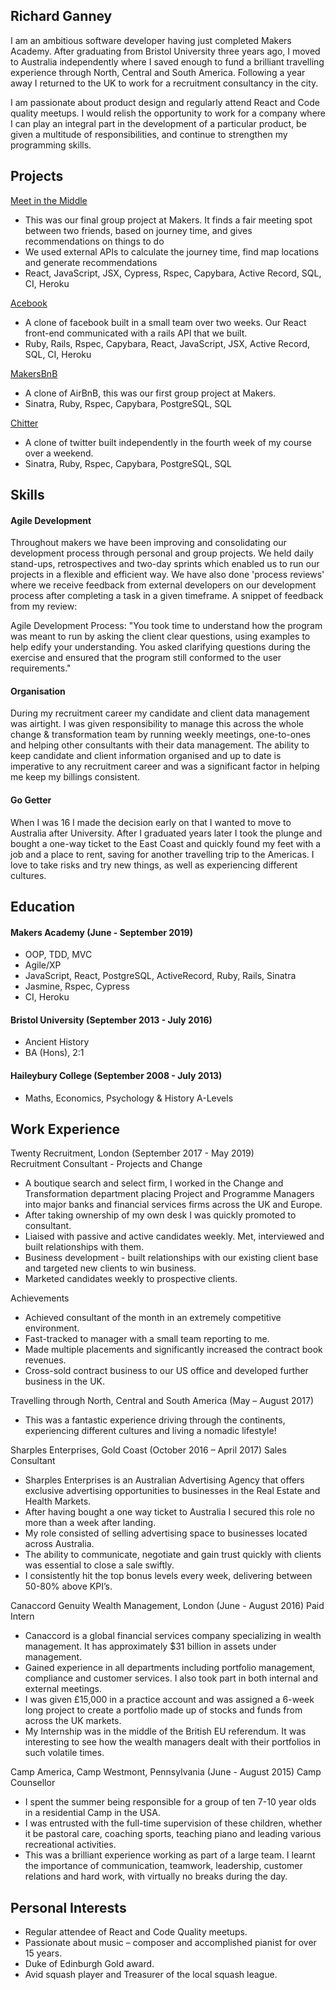 ## Richard Ganney

I am an ambitious software developer having just completed Makers Academy. After graduating from Bristol University three years ago, I moved to Australia independently where I saved enough to fund a brilliant travelling experience through North, Central and South America. Following a year away I returned to the UK to work for a recruitment consultancy in the city.

I am passionate about product design and regularly attend React and Code quality meetups. I would relish the opportunity to work for a company where I can play an integral part in the development of a particular product, be given a multitude of responsibilities, and continue to strengthen my programming skills.

## Projects

[Meet in the Middle](https://github.com/richieganney/meet-in-the-middle-react-front-end)
- This was our final group project at Makers. It finds a fair meeting spot between two friends, based on journey time, and gives recommendations on things to do
- We used external APIs to calculate the journey time, find map locations and generate recommendations
- React, JavaScript, JSX, Cypress, Rspec, Capybara, Active Record, SQL, CI, Heroku

[Acebook](https://github.com/hemser1/acebook-MugManual) 
- A clone of facebook built in a small team over two weeks. Our React front-end communicated with a rails API that we built.
- Ruby, Rails, Rspec, Capybara, React, JavaScript, JSX, Active Record, SQL, CI, Heroku

[MakersBnB](https://github.com/richieganney/MakersBnB)
- A clone of AirBnB, this was our first group project at Makers.
- Sinatra, Ruby, Rspec, Capybara, PostgreSQL, SQL

[Chitter](https://github.com/richieganney/chitter-challenge) 
- A clone of twitter built independently in the fourth week of my course over a weekend. 
- Sinatra, Ruby, Rspec, Capybara, PostgreSQL, SQL

## Skills

#### Agile Development

Throughout makers we have been improving and consolidating our development process through personal and group projects. We held daily stand-ups, retrospectives and two-day sprints which enabled us to run our projects in a flexible and efficient way. We have also done 'process reviews' where we receive feedback from external developers on our development process after completing a task in a given timeframe. A snippet of feedback from my review:

Agile Development Process: "You took time to understand how the program was meant to run by asking the client clear questions, using examples to help edify your understanding. You asked clarifying questions during the exercise and ensured that the program still conformed to the user requirements."

#### Organisation

During my recruitment career my candidate and client data management was airtight. I was given responsibility to manage this across the whole change & transformation team by running weekly meetings, one-to-ones and helping other consultants with their data management. The ability to keep candidate and client information organised and up to date is imperative to any recruitment career and was a significant factor in helping me keep my billings consistent.

#### Go Getter

When I was 16 I made the decision early on that I wanted to move to Australia after University. After I graduated years later I took the plunge and bought a one-way ticket to the East Coast and quickly found my feet with a job and a place to rent, saving for another travelling trip to the Americas. I love to take risks and try new things, as well as experiencing different cultures.

## Education

#### Makers Academy (June - September 2019)

- OOP, TDD, MVC
- Agile/XP
- JavaScript, React, PostgreSQL, ActiveRecord, Ruby, Rails, Sinatra
- Jasmine, Rspec, Cypress
- CI, Heroku

#### Bristol University (September 2013 - July 2016)

- Ancient History
- BA (Hons), 2:1

#### Haileybury College (September 2008 - July 2013)

- Maths, Economics, Psychology & History A-Levels

## Work Experience

Twenty Recruitment, London (September 2017 - May 2019)    
Recruitment Consultant - Projects and Change

- A boutique search and select firm, I worked in the Change and Transformation department placing Project and Programme Managers into major banks and financial services firms across the UK and Europe.
- After taking ownership of my own desk I was quickly promoted to consultant.
- Liaised with passive and active candidates weekly. Met, interviewed and built relationships with them.
- Business development - built relationships with our existing client base and targeted new clients to win business.
- Marketed candidates weekly to prospective clients.

Achievements

- Achieved consultant of the month in an extremely competitive environment.
- Fast-tracked to manager with a small team reporting to me.
- Made multiple placements and significantly increased the contract book revenues.
- Cross-sold contract business to our US office and developed further business in the UK.

Travelling through North, Central and South America (May – August 2017)

- This was a fantastic experience driving through the continents, experiencing different cultures and living a nomadic lifestyle!

Sharples Enterprises, Gold Coast (October 2016 – April 2017)
Sales Consultant

- Sharples Enterprises is an Australian Advertising Agency that offers exclusive advertising opportunities to businesses in the Real         Estate and Health Markets.
- After having bought a one way ticket to Australia I secured this role no more than a week after landing.
- My role consisted of selling advertising space to businesses located across Australia. 
- The ability to communicate, negotiate and gain trust quickly with clients was essential to close a sale swiftly.
- I consistently hit the top bonus levels every week, delivering between 50-80% above KPI’s.

Canaccord Genuity Wealth Management, London (June - August 2016)
Paid Intern

- Canaccord is a global financial services company specializing in wealth management. It has approximately $31 billion in assets under       management.
- Gained experience in all departments including portfolio management, compliance and customer services. I also took part in both internal   and external meetings.
- I was given £15,000 in a practice account and was assigned a 6-week long project to create a portfolio made up of stocks and funds from   across the UK markets.
- My Internship was in the middle of the British EU referendum. It was interesting to see how the wealth managers dealt with their           portfolios in such volatile times. 

Camp America, Camp Westmont, Pennsylvania (June - August 2015)
Camp Counsellor

- I spent the summer being responsible for a group of ten 7-10 year olds in a residential Camp in the USA. 
- I was entrusted with the full-time supervision of these children, whether it be pastoral care, coaching sports, teaching piano and         leading various recreational activities.
- This was a brilliant experience working as part of a large team. I learnt the importance of communication, teamwork, leadership,           customer relations and hard work, with virtually no breaks during the day.

## Personal Interests 

- Regular attendee of React and Code Quality meetups.
- Passionate about music – composer and accomplished pianist for over 15 years. 
- Duke of Edinburgh Gold award.
- Avid squash player and Treasurer of the local squash league.
